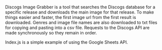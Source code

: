 Discogs Image Grabber is a tool that searches the Discogs database for a specific release and downloads the main image for that release. To make things easier and faster, the first image url from the first result is downloaded. Genres and image file names are also downloaded to txt files for copying and pasting into a csv file. Requests to the Discogs API are made synchronously so they remain in order.

Index.js is a simple example of using the Google Sheets API.


